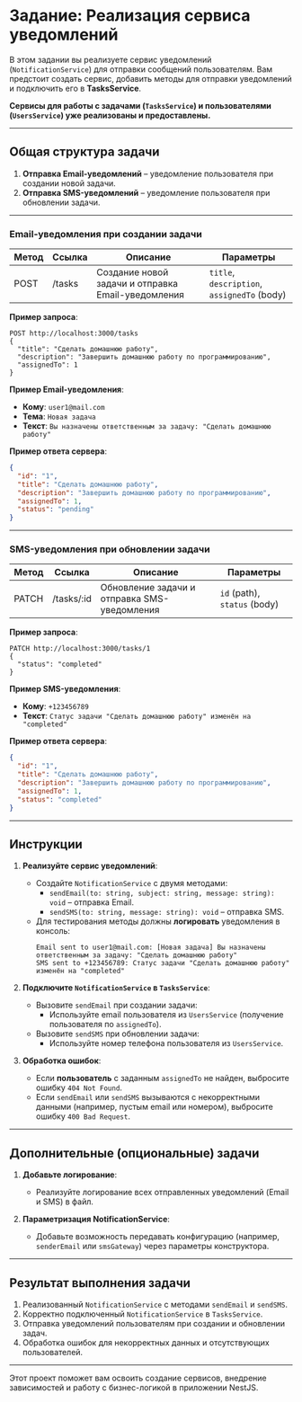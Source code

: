 # Задание: Реализация сервиса уведомлений

В этом задании вы реализуете сервис уведомлений (`NotificationService`) для отправки сообщений пользователям. Вам
предстоит создать сервис, добавить методы для отправки уведомлений и подключить его в **TasksService**.

**Сервисы для работы с задачами (`TasksService`) и пользователями (`UsersService`) уже реализованы и предоставлены.**

---

## **Общая структура задачи**

1. **Отправка Email-уведомлений** – уведомление пользователя при создании новой задачи.
2. **Отправка SMS-уведомлений** – уведомление пользователя при обновлении задачи.

---

### **Email-уведомления при создании задачи**

| Метод | Ссылка | Описание                                           | Параметры                                   |
| ----- | ------ | -------------------------------------------------- | ------------------------------------------- |
| POST  | /tasks | Создание новой задачи и отправка Email-уведомления | `title`, `description`, `assignedTo` (body) |

**Пример запроса**:

```http
POST http://localhost:3000/tasks
{
  "title": "Сделать домашнюю работу",
  "description": "Завершить домашнюю работу по программированию",
  "assignedTo": 1
}
```

**Пример Email-уведомления**:

- **Кому**: `user1@mail.com`
- **Тема**: `Новая задача`
- **Текст**: `Вы назначены ответственным за задачу: "Сделать домашнюю работу"`

**Пример ответа сервера**:

```json
{
  "id": "1",
  "title": "Сделать домашнюю работу",
  "description": "Завершить домашнюю работу по программированию",
  "assignedTo": 1,
  "status": "pending"
}
```

---

### **SMS-уведомления при обновлении задачи**

| Метод | Ссылка     | Описание                                     | Параметры                    |
| ----- | ---------- | -------------------------------------------- | ---------------------------- |
| PATCH | /tasks/:id | Обновление задачи и отправка SMS-уведомления | `id` (path), `status` (body) |

**Пример запроса**:

```http
PATCH http://localhost:3000/tasks/1
{
  "status": "completed"
}
```

**Пример SMS-уведомления**:

- **Кому**: `+123456789`
- **Текст**: `Статус задачи "Сделать домашнюю работу" изменён на "completed"`

**Пример ответа сервера**:

```json
{
  "id": "1",
  "title": "Сделать домашнюю работу",
  "description": "Завершить домашнюю работу по программированию",
  "assignedTo": 1,
  "status": "completed"
}
```

---

## **Инструкции**

1. **Реализуйте сервис уведомлений**:

   - Создайте `NotificationService` с двумя методами:
     - `sendEmail(to: string, subject: string, message: string): void` – отправка Email.
     - `sendSMS(to: string, message: string): void` – отправка SMS.
   - Для тестирования методы должны **логировать** уведомления в консоль:
     ```plaintext
     Email sent to user1@mail.com: [Новая задача] Вы назначены ответственным за задачу: "Сделать домашнюю работу"
     SMS sent to +123456789: Статус задачи "Сделать домашнюю работу" изменён на "completed"
     ```

2. **Подключите `NotificationService` в `TasksService`**:

   - Вызовите `sendEmail` при создании задачи:
     - Используйте email пользователя из `UsersService` (получение пользователя по `assignedTo`).
   - Вызовите `sendSMS` при обновлении задачи:
     - Используйте номер телефона пользователя из `UsersService`.

3. **Обработка ошибок**:
   - Если **пользователь** с заданным `assignedTo` не найден, выбросите ошибку `404 Not Found`.
   - Если `sendEmail` или `sendSMS` вызываются с некорректными данными (например, пустым email или номером), выбросите ошибку `400 Bad Request`.

---

## **Дополнительные (опциональные) задачи**

1. **Добавьте логирование**:

   - Реализуйте логирование всех отправленных уведомлений (Email и SMS) в файл.

2. **Параметризация NotificationService**:
   - Добавьте возможность передавать конфигурацию (например, `senderEmail` или `smsGateway`) через параметры конструктора.

---

## **Результат выполнения задачи**

1. Реализованный `NotificationService` с методами `sendEmail` и `sendSMS`.
2. Корректно подключенный `NotificationService` в `TasksService`.
3. Отправка уведомлений пользователям при создании и обновлении задач.
4. Обработка ошибок для некорректных данных и отсутствующих пользователей.

---

Этот проект поможет вам освоить создание сервисов, внедрение зависимостей и работу с бизнес-логикой в приложении NestJS.
